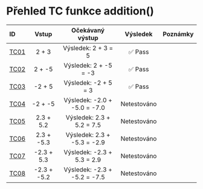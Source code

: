 <!-- Ikony ✅ Pass / ❌ Fail -->
# Přehled TC funkce addition()

|ID                        |Vstup       |Očekávaný výstup|Výsledek|Poznámky|
|:-------------------------|:----------:|:--------------:|:------:|:------:|
|[TC01](test_cases.md#id-případu-tc01)|2 + 3|Výsledek: 2 + 3 = 5|✅ Pass| |
|[TC02](test_cases.md#id-případu-tc02)|2 + -5|Výsledek: 2 + -5 = -3|✅ Pass| |
|[TC03](test_cases.md#id-případu-tc03)|-2 + 5|Výsledek: -2 + 5 = 3|✅ Pass| |
|[TC04](test_cases.md#id-případu-tc04)|-2 + -5|Výsledek: -2.0 + -5.0 = -7.0|Netestováno| |
|[TC05](test_cases.md#id-případu-tc05)|2.3 + 5.2|Výsledek: 2.3 + 5.2 = 7.5|Netestováno| |
|[TC06](test_cases.md#id-případu-tc06)|2.3 + -5.3|Výsledek: 2.3 + -5.3 = -2.9|Netestováno| |
|[TC07](test_cases.md#id-případu-tc07)|-2.3 + 5.3|Výsledek: -2.3 + 5.3 = 2.9|Netestováno| |
|[TC08](test_cases.md#id-případu-tc08)|-2.3 + -5.2|Výsledek: -2.3 + -5.2 = -7.5|Netestováno| |